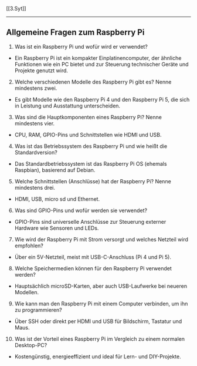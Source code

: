 [[3.Syt]]
____
## Allgemeine Fragen zum Raspberry Pi

1. Was ist ein Raspberry Pi und wofür wird er verwendet?
- Ein Raspberry Pi ist ein kompakter Einplatinencomputer, der ähnliche Funktionen wie ein PC bietet und zur Steuerung technischer Geräte und Projekte genutzt wird.

2. Welche verschiedenen Modelle des Raspberry Pi gibt es? Nenne mindestens zwei.
- Es gibt Modelle wie den Raspberry Pi 4 und den Raspberry Pi 5, die sich in Leistung und Ausstattung unterscheiden.

3. Was sind die Hauptkomponenten eines Raspberry Pi? Nenne mindestens vier.
- CPU, RAM, GPIO-Pins und Schnittstellen wie HDMI und USB.

4. Was ist das Betriebssystem des Raspberry Pi und wie heißt die Standardversion?
- Das Standardbetriebssystem ist das Raspberry Pi OS (ehemals Raspbian), basierend auf Debian.

5. Welche Schnittstellen (Anschlüsse) hat der Raspberry Pi? Nenne mindestens drei.
- HDMI, USB, micro sd und Ethernet.

6. Was sind GPIO-Pins und wofür werden sie verwendet?
- GPIO-Pins sind universelle Anschlüsse zur Steuerung externer Hardware wie Sensoren und LEDs.

7. Wie wird der Raspberry Pi mit Strom versorgt und welches Netzteil wird empfohlen?
- Über ein 5V-Netzteil, meist mit USB-C-Anschluss (Pi 4 und Pi 5).

8. Welche Speichermedien können für den Raspberry Pi verwendet werden?
- Hauptsächlich microSD-Karten, aber auch USB-Laufwerke bei neueren Modellen.

9. Wie kann man den Raspberry Pi mit einem Computer verbinden, um ihn zu programmieren?
- Über SSH oder direkt per HDMI und USB für Bildschirm, Tastatur und Maus.

10. Was ist der Vorteil eines Raspberry Pi im Vergleich zu einem normalen Desktop-PC?
- Kostengünstig, energieeffizient und ideal für Lern- und DIY-Projekte.